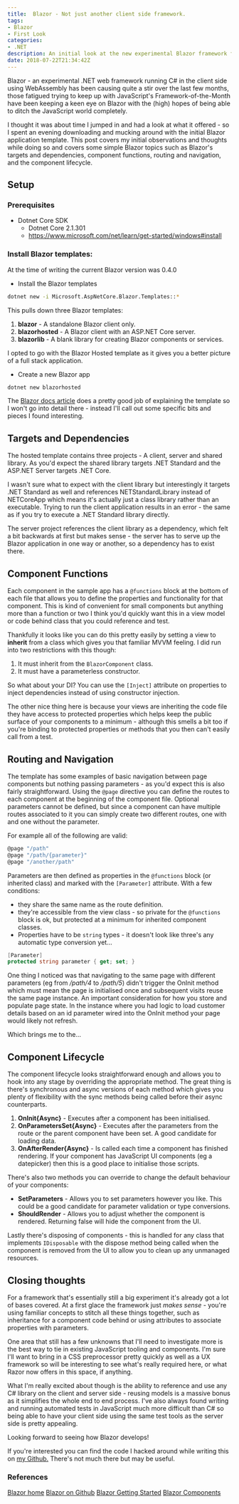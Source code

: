 ```yaml
---
title:  Blazor - Not just another client side framework. 
tags: 
- Blazor
- First Look
categories:
- .NET
description: An initial look at the new experimental Blazor framework for running .NET on the client. 
date: 2018-07-22T21:34:42Z
---
```


Blazor - an experimental .NET web framework running C# in the client side using WebAssembly has been causing quite a stir over the last few months, those fatigued trying to keep up with JavaScript's Framework-of-the-Month have been keeping a keen eye on Blazor with the (high) hopes of being able to ditch the JavaScript world completely. 

I thought it was about time I jumped in and had a look at what it offered - so I spent an evening downloading and mucking around with the initial Blazor application template. This post covers my initial observations and thoughts while doing so and covers some simple Blazor topics such as Blazor's targets and dependencies, component functions, routing and navigation, and the component lifecycle. 

<!-- More --> 

## Setup
### Prerequisites
- Dotnet Core SDK
    - Dotnet Core 2.1.301
    - https://www.microsoft.com/net/learn/get-started/windows#install

### Install Blazor templates: 
At the time of writing the current Blazor version was 0.4.0
- Install the Blazor templates  
``` sh
dotnet new -i Microsoft.AspNetCore.Blazor.Templates::*
```

This pulls down three Blazor templates: 
1. **blazor** - A standalone Blazor client only.
2. **blazorhosted** - A Blazor client with an ASP.NET Core server. 
3. **blazorlib** - A blank library for creating Blazor components or services.

I opted to go with the Blazor Hosted template as it gives you a better picture of a full stack application. 
- Create a new Blazor app  
``` sh
dotnet new blazorhosted
```

The [Blazor docs article](https://blazor.net/docs/tutorials/build-your-first-blazor-app.html#build-components) does a pretty good job of explaining the template so I won't go into detail there - instead I'll call out some specific bits and pieces I found interesting. 

## Targets and Dependencies
The hosted template contains three projects - A client, server and shared library. As you'd expect the shared library targets .NET Standard and the ASP.NET Server targets .NET Core.

I wasn't sure what to expect with the client library but interestingly it targets .NET Standard as well and references NETStandardLibrary instead of NETCoreApp which means it's actually just a class library rather than an executable. Trying to run the client application results in an error - the same as if you try to execute a .NET Standard library directly. 

The server project references the client library as a dependency, which felt a bit backwards at first but makes sense - the server has to serve up the Blazor application in one way or another, so a dependency has to exist there. 

## Component Functions
Each component in the sample app has a `@functions` block at the bottom of each file that allows you to define the properties and functionality for that component. This is kind of convenient for small components but anything more than a function or two I think you'd quickly want this in a view model or code behind class that you could reference and test. 

Thankfully it looks like you can do this pretty easily by setting a view to **inherit** from a class which gives you that familiar MVVM feeling. I did run into two restrictions with this though: 
1. It must inherit from the `BlazorComponent` class.
2. It must have a parameterless constructor. 

So what about your DI? You can use the `[Inject]` attribute on properties to inject dependencies instead of using constructor injection. 

The other nice thing here is because your views are inheriting the code file they have access to protected properties which helps keep the public surface of your components to a minimum - although this smells a bit too if you're binding to protected properties or methods that you then can't easily call from a test. 

## Routing and Navigation
The template has some examples of basic navigation between page components but nothing passing parameters - as you'd expect this is also fairly straightforward. Using the `@page` directive you can define the routes to each component at the beginning of the component file. Optional parameters cannot be defined, but since a component can have multiple routes associated to it you can simply create two different routes, one with and one without the parameter. 

For example all of the following are valid: 
``` csharp
@page "/path"
@page "/path/{parameter}"
@page "/another/path"
```

Parameters are then defined as properties in the `@functions` block (or inherited class) and marked with the `[Parameter]` attribute. With a few conditions: 
- they share the same name as the route definition. 
- they're accessible from the view class - so private for the `@functions` block is ok, but protected at a minimum for inherited component classes. 
- Properties have to be `string` types - it doesn't look like three's any automatic type conversion yet...

``` csharp
[Parameter]
protected string parameter { get; set; }
```

One thing I noticed was that navigating to the same page with different parameters (eg from */path/4* to */path/5*) didn't trigger the OnInit method which must mean the page is initialised once and subsequent visits reuse the same page instance. An important consideration for how you store and populate page state. In the instance where you had logic to load customer details based on an id parameter wired into the OnInit method your page would likely not refresh.

Which brings me to the... 

## Component Lifecycle
The component lifecycle looks straightforward enough and allows you to hook into any stage by overriding the appropriate method. The great thing is there's synchronous and async versions of each method which gives you plenty of flexibility with the sync methods being called before their async counterparts.  

1. **OnInit{Async}** - Executes after a component has been initialised. 
1. **OnParametersSet{Async}** - Executes after the parameters from the route or the parent component have been set. A good candidate for loading data. 
1. **OnAfterRender{Async}** - Is called each time a component has finished rendering. If your component has JavaScript UI components (eg a datepicker) then this is a good place to initialise those scripts. 

There's also two methods you can override to change the default behaviour of your components: 
- **SetParameters** - Allows you to set parameters however you like. This could be a good candidate for parameter validation or type conversions. 
- **ShouldRender** - Allows you to adjust whether the component is rendered. Returning false will hide the component from the UI. 

Lastly there's disposing of components - this is handled for any class that implements `IDisposable` with the dispose method being called when the component is removed from the UI to allow you to clean up any unmanaged resources. 

## Closing thoughts

For a framework that's essentially still a big experiment it's already got a lot of bases covered. At a first glace the framework just *makes sense* - you're using familiar concepts to stitch all these things together, such as inheritance for a component code behind or using attributes to associate properties with parameters.  

One area that still has a few unknowns that I'll need to investigate more is the best way to tie in existing JavaScript tooling and components. I'm sure I'll want to bring in a CSS preprocessor pretty quickly as well as a UX framework so will be interesting to see what's really required here, or what Razor now offers in this space, if anything. 

What I'm really excited about though is the ability to reference and use any C# library on the client and server side - reusing models is a massive bonus as it simplifies the whole end to end process. I've also always found writing and running automated tests in JavaScript much more difficult than C# so being able to have your client side using the same test tools as the server side is pretty appealing. 

Looking forward to seeing how Blazor develops! 

If you're interested you can find the code I hacked around while writing this on [my Github.](https://github.com/Julian-Robinson/FirstLook-Blazor) There's not much there but may be useful. 


### References
[Blazor home](https://blazor.net/index.html)
[Blazor on Github](https://github.com/aspnet/Blazor)
[Blazor Getting Started](https://blazor.net/docs/get-started.html)
[Blazor Components](https://blazor.net/docs/components/index.html)